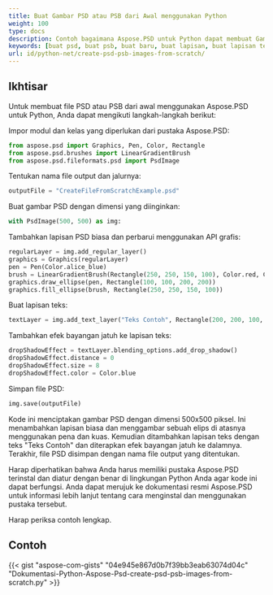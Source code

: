 ```yaml
---
title: Buat Gambar PSD atau PSB dari Awal menggunakan Python
weight: 100
type: docs
description: Contoh bagaimana Aspose.PSD untuk Python dapat membuat Gambar Psd dari awal
keywords: [buat psd, buat psb, buat baru, buat lapisan, buat lapisan teks, api psd, python, contoh kode]
url: id/python-net/create-psd-psb-images-from-scratch/
---
```


## **Ikhtisar**
Untuk membuat file PSD atau PSB dari awal menggunakan Aspose.PSD untuk Python, Anda dapat mengikuti langkah-langkah berikut:

Impor modul dan kelas yang diperlukan dari pustaka Aspose.PSD:
```python 
from aspose.psd import Graphics, Pen, Color, Rectangle
from aspose.psd.brushes import LinearGradientBrush
from aspose.psd.fileformats.psd import PsdImage
```

Tentukan nama file output dan jalurnya:

```python 
outputFile = "CreateFileFromScratchExample.psd"
```

Buat gambar PSD dengan dimensi yang diinginkan:

```python 
with PsdImage(500, 500) as img:
```

Tambahkan lapisan PSD biasa dan perbarui menggunakan API grafis:

```python 
regularLayer = img.add_regular_layer()
graphics = Graphics(regularLayer)
pen = Pen(Color.alice_blue)
brush = LinearGradientBrush(Rectangle(250, 250, 150, 100), Color.red, Color.aquamarine, 45)
graphics.draw_ellipse(pen, Rectangle(100, 100, 200, 200))
graphics.fill_ellipse(brush, Rectangle(250, 250, 150, 100))
```

Buat lapisan teks:
```python 
textLayer = img.add_text_layer("Teks Contoh", Rectangle(200, 200, 100, 100))
```

Tambahkan efek bayangan jatuh ke lapisan teks:
```python 
dropShadowEffect = textLayer.blending_options.add_drop_shadow()
dropShadowEffect.distance = 0
dropShadowEffect.size = 8
dropShadowEffect.color = Color.blue
```

Simpan file PSD:
```python 
img.save(outputFile)
```

Kode ini menciptakan gambar PSD dengan dimensi 500x500 piksel. Ini menambahkan lapisan biasa dan menggambar sebuah elips di atasnya menggunakan pena dan kuas. Kemudian ditambahkan lapisan teks dengan teks "Teks Contoh" dan diterapkan efek bayangan jatuh ke dalamnya. Terakhir, file PSD disimpan dengan nama file output yang ditentukan.

Harap diperhatikan bahwa Anda harus memiliki pustaka Aspose.PSD terinstal dan diatur dengan benar di lingkungan Python Anda agar kode ini dapat berfungsi. Anda dapat merujuk ke dokumentasi resmi Aspose.PSD untuk informasi lebih lanjut tentang cara menginstal dan menggunakan pustaka tersebut.

Harap periksa contoh lengkap.

## **Contoh**
{{< gist "aspose-com-gists" "04e945e867d0b7f39bb3eab63074d04c" "Dokumentasi-Python-Aspose-Psd-create-psd-psb-images-from-scratch.py" >}}
